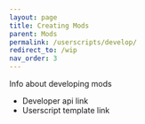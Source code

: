 ```yaml
---
layout: page
title: Creating Mods
parent: Mods
permalink: /userscripts/develop/
redirect_to: /wip
nav_order: 3
---
```


Info about developing mods

- Developer api link
- Userscript template link